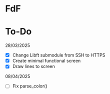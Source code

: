 # FdF

# To-Do
28/03/2025
- [X] Change Libft submodule from SSH to HTTPS
- [X] Create minimal functional screen
- [X] Draw lines to screen

08/04/2025
- [ ] Fix parse_color()
